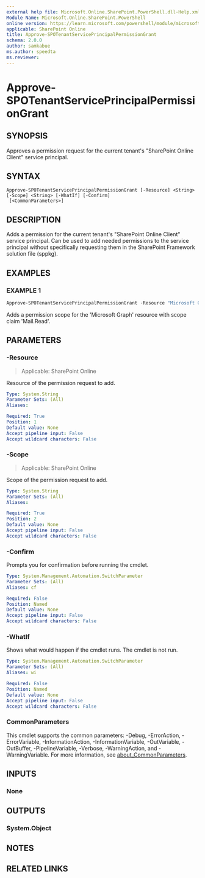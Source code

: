 ```yaml
---
external help file: Microsoft.Online.SharePoint.PowerShell.dll-Help.xml
Module Name: Microsoft.Online.SharePoint.PowerShell
online version: https://learn.microsoft.com/powershell/module/microsoft.online.sharepoint.powershell/approve-spotenantserviceprincipalpermissiongrant
applicable: SharePoint Online
title: Approve-SPOTenantServicePrincipalPermissionGrant
schema: 2.0.0
author: samkabue
ms.author: speedta
ms.reviewer:
---
```


# Approve-SPOTenantServicePrincipalPermissionGrant

## SYNOPSIS

Approves a permission request for the current tenant's "SharePoint Online Client" service principal.

## SYNTAX

```
Approve-SPOTenantServicePrincipalPermissionGrant [-Resource] <String> [-Scope] <String> [-WhatIf] [-Confirm]
 [<CommonParameters>]
```

## DESCRIPTION

Adds a permission for the current tenant's "SharePoint Online Client" service principal. Can be used to add needed permissions to the service principal without specifically requesting them in the SharePoint Framework solution file (sppkg).

## EXAMPLES

### EXAMPLE 1

```powershell
Approve-SPOTenantServicePrincipalPermissionGrant -Resource "Microsoft Graph" -Scope "Mail.Read"
```

Adds a permission scope for the 'Microsoft Graph' resource with scope claim 'Mail.Read'.

## PARAMETERS

### -Resource

> Applicable: SharePoint Online

Resource of the permission request to add.

```yaml
Type: System.String
Parameter Sets: (All)
Aliases:

Required: True
Position: 1
Default value: None
Accept pipeline input: False
Accept wildcard characters: False
```

### -Scope

> Applicable: SharePoint Online

Scope of the permission request to add.

```yaml
Type: System.String
Parameter Sets: (All)
Aliases:

Required: True
Position: 2
Default value: None
Accept pipeline input: False
Accept wildcard characters: False
```

### -Confirm
Prompts you for confirmation before running the cmdlet.

```yaml
Type: System.Management.Automation.SwitchParameter
Parameter Sets: (All)
Aliases: cf

Required: False
Position: Named
Default value: None
Accept pipeline input: False
Accept wildcard characters: False
```

### -WhatIf
Shows what would happen if the cmdlet runs.
The cmdlet is not run.

```yaml
Type: System.Management.Automation.SwitchParameter
Parameter Sets: (All)
Aliases: wi

Required: False
Position: Named
Default value: None
Accept pipeline input: False
Accept wildcard characters: False
```

### CommonParameters
This cmdlet supports the common parameters: -Debug, -ErrorAction, -ErrorVariable, -InformationAction, -InformationVariable, -OutVariable, -OutBuffer, -PipelineVariable, -Verbose, -WarningAction, and -WarningVariable. For more information, see [about_CommonParameters](https://go.microsoft.com/fwlink/?LinkID=113216).

## INPUTS

### None

## OUTPUTS

### System.Object

## NOTES

## RELATED LINKS

